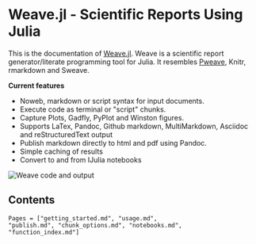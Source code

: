 
# Weave.jl - Scientific Reports Using Julia

This is the documentation of [Weave.jl](http://github.com/mpastell/weave.jl). Weave is a scientific report generator/literate programming tool
for Julia. It resembles [Pweave](http://mpastell.com/pweave), Knitr, rmarkdown
and Sweave.


**Current features**

* Noweb, markdown or script syntax for input documents.
* Execute code as terminal or "script" chunks.
* Capture Plots, Gadfly, PyPlot and Winston figures.
* Supports LaTex, Pandoc, Github markdown, MultiMarkdown, Asciidoc and reStructuredText output
* Publish markdown directly to html and pdf using Pandoc.
* Simple caching of results
* Convert to and from IJulia notebooks

![Weave code and output](http://mpastell.com/images/weave_demo.png)

## Contents

```@contents
Pages = ["getting_started.md", "usage.md",
"publish.md", "chunk_options.md", "notebooks.md",
"function_index.md"]
```
